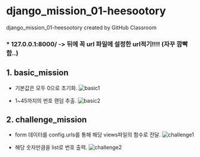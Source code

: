 # django_mission_01-heesootory
django_mission_01-heesootory created by GitHub Classroom

### * 127.0.0.1:8000/ -> 뒤에 꼭 url 파일에 설정한 url적기!!!! (자꾸 깜빡함..)

## 1. basic_mission

- 기본값은 모두 0으로 초기화.
![basic1](https://user-images.githubusercontent.com/102863300/162602874-47ca7fa0-b649-4a5e-85b3-a4d5a169c7c7.PNG)

- 1~45까지의 번호 랜덤 추출.
![basic2](https://user-images.githubusercontent.com/102863300/162602896-d7b55e40-c221-4192-87e4-8d468fbb2b5a.PNG)



## 2. challenge_mission

- form 데이터를 config.urls를 통해 해당 views파일의 함수로 전달.
![challenge1](https://user-images.githubusercontent.com/102863300/162602914-b4dd8d81-f198-4416-b272-0f6d5ff5cf12.PNG)

- 해당 숫자만큼을 list로 번호 출력.
![challenge2](https://user-images.githubusercontent.com/102863300/162602918-18a8da8a-5b5c-4542-ba0b-4fbfd33abcfb.PNG)
